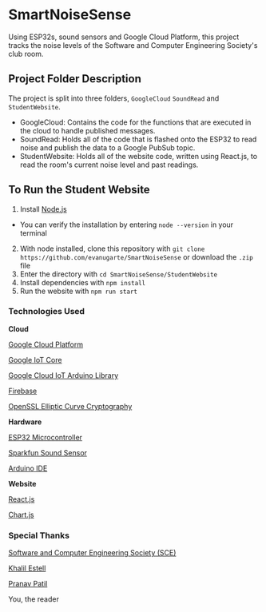 # SmartNoiseSense
Using ESP32s, sound sensors and Google Cloud Platform, this project tracks the noise levels of the Software and Computer Engineering Society's club room.

## Project Folder Description
The project is split into three folders, `GoogleCloud` `SoundRead` and `StudentWebsite`.
- GoogleCloud: Contains the code for the functions that are executed in the cloud to handle published messages.
- SoundRead: Holds all of the code that is flashed onto the ESP32 to read noise and publish the data to a Google PubSub topic.
- StudentWebsite: Holds all of the website code, written using React.js, to read the room's current noise level and past readings.

## To Run the Student Website
1. Install [Node.js](https://nodejs.org/en/)
  - You can verify the installation by entering `node --version` in your terminal
2. With node installed, clone this repository with `git clone https://github.com/evanugarte/SmartNoiseSense` or download the `.zip` file
3. Enter the directory with `cd SmartNoiseSense/StudentWebsite`
4. Install dependencies with `npm install`
5. Run the website with `npm run start`

### Technologies Used
**Cloud**

[Google Cloud Platform](https://cloud.google.com/)

[Google IoT Core](https://cloud.google.com/iot-core/)

[Google Cloud IoT Arduino Library](https://github.com/GoogleCloudPlatform/google-cloud-iot-arduino)

[Firebase](https://firebase.google.com)

[OpenSSL Elliptic Curve Cryptography](https://wiki.openssl.org/index.php/Elliptic_Curve_Cryptography)

**Hardware**

[ESP32 Microcontroller](https://www.amazon.com/HiLetgo-ESP-WROOM-32-Development-Microcontroller-Integrated/dp/B0718T232Z)

[Sparkfun Sound Sensor](https://www.sparkfun.com/products/12642)

[Arduino IDE](https://www.arduino.cc/en/Main/Software)

**Website**

[React.js](https://reactjs.org/)

[Chart.js](https://www.chartjs.org/)

### Special Thanks

[Software and Computer Engineering Society (SCE)](http://sce.engr.sjsu.edu)

[Khalil Estell](https://github.com/kammce)

[Pranav Patil](https://github.com/pranavpatilsce)

You, the reader
